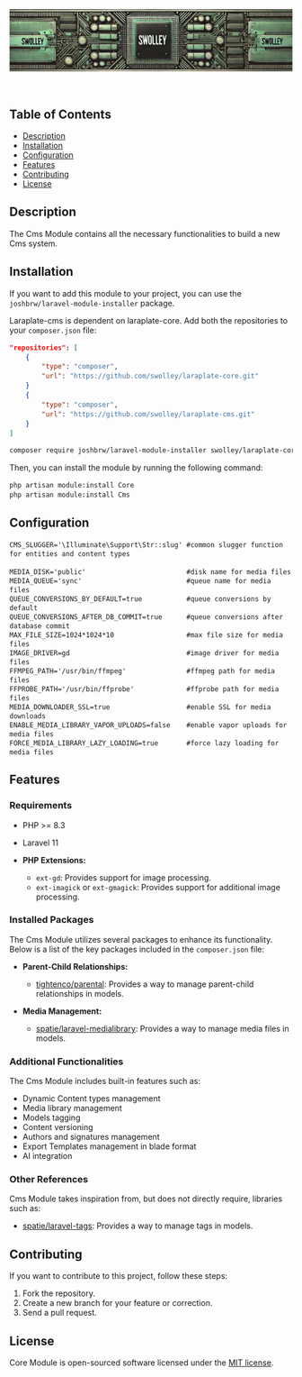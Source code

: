 <p>&nbsp;</p>
<p align="center">
	<a href="https://github.com/swolley" target="_blank">
		<img src="https://github.com/swolley/images/blob/master/swolley-1.jpg?raw=true" />
    </a>
</p>
<p>&nbsp;</p>

## Table of Contents

-   [Description](#description)
-   [Installation](#installation)
-   [Configuration](#configuration)
-   [Features](#features)
-   [Contributing](#contributing)
-   [License](#license)

## Description

The Cms Module contains all the necessary functionalities to build a new Cms system.

## Installation

If you want to add this module to your project, you can use the `joshbrw/laravel-module-installer` package.

Laraplate-cms is dependent on laraplate-core. Add both the repositories to your `composer.json` file:

```json
"repositories": [
    {
        "type": "composer",
        "url": "https://github.com/swolley/laraplate-core.git"
    }
    {
        "type": "composer",
        "url": "https://github.com/swolley/laraplate-cms.git"
    }
]
```

```bash
composer require joshbrw/laravel-module-installer swolley/laraplate-core swolley/laraplate-cms
```

Then, you can install the module by running the following command:

```bash
php artisan module:install Core
php artisan module:install Cms
```

## Configuration

```env
CMS_SLUGGER='\Illuminate\Support\Str::slug'	#common slugger function for entities and content types

MEDIA_DISK='public'							#disk name for media files
MEDIA_QUEUE='sync'							#queue name for media files
QUEUE_CONVERSIONS_BY_DEFAULT=true			#queue conversions by default
QUEUE_CONVERSIONS_AFTER_DB_COMMIT=true		#queue conversions after database commit
MAX_FILE_SIZE=1024*1024*10					#max file size for media files
IMAGE_DRIVER=gd								#image driver for media files
FFMPEG_PATH='/usr/bin/ffmpeg'				#ffmpeg path for media files
FFPROBE_PATH='/usr/bin/ffprobe'				#ffprobe path for media files
MEDIA_DOWNLOADER_SSL=true					#enable SSL for media downloads
ENABLE_MEDIA_LIBRARY_VAPOR_UPLOADS=false	#enable vapor uploads for media files
FORCE_MEDIA_LIBRARY_LAZY_LOADING=true		#force lazy loading for media files
```

## Features

### Requirements

-   PHP >= 8.3
-   Laravel 11
-   **PHP Extensions:**

    -   `ext-gd`: Provides support for image processing.
    -   `ext-imagick` or `ext-gmagick`: Provides support for additional image processing.

### Installed Packages

The Cms Module utilizes several packages to enhance its functionality. Below is a list of the key packages included in the `composer.json` file:

-   **Parent-Child Relationships:**

    -   [tightenco/parental](https://github.com/tightenco/parental): Provides a way to manage parent-child relationships in models.

-   **Media Management:**

    -   [spatie/laravel-medialibrary](https://github.com/spatie/laravel-medialibrary): Provides a way to manage media files in models.

### Additional Functionalities

The Cms Module includes built-in features such as:

-   Dynamic Content types management
-   Media library management
-   Models tagging
-   Content versioning
-   Authors and signatures management
-   Export Templates management in blade format
-   AI integration

### Other References

Cms Module takes inspiration from, but does not directly require, libraries such as:

-   [spatie/laravel-tags](https://github.com/spatie/laravel-tags): Provides a way to manage tags in models.

## Contributing

If you want to contribute to this project, follow these steps:

1. Fork the repository.
2. Create a new branch for your feature or correction.
3. Send a pull request.

## License

Core Module is open-sourced software licensed under the [MIT license](https://opensource.org/licenses/MIT).
